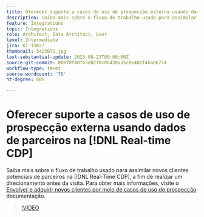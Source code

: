 ```yaml
---
title: Oferecer suporte a casos de uso de prospecção externa usando dados de parceiros na [!DNL Real-time CDP]
description: Saiba mais sobre o fluxo de trabalho usado para assimilar novos clientes potenciais de parceiros na  [!DNL Real-Time CDP] , a fim de realizar um direcionamento antes da visita. 
feature: Integrations
topic: Integrations
role: Architect, Data Architect, User
level: Intermediate
jira: KT-13827
thumbnail: 3423071.jpg
last-substantial-update: 2023-08-23T00:00:00Z
source-git-commit: 00ef0f40fb3d82f0c06428a35c0e402f46ab6774
workflow-type: tm+mt
source-wordcount: '76'
ht-degree: 68%

---
```


# Oferecer suporte a casos de uso de prospecção externa usando dados de parceiros na [!DNL Real-time CDP]

Saiba mais sobre o fluxo de trabalho usado para assimilar novos clientes potenciais de parceiros na [!DNL Real-Time CDP], a fim de realizar um direcionamento antes da visita. Para obter mais informações, visite o [Envolver e adquirir novos clientes por meio de casos de uso de prospecção](https://experienceleague.adobe.com/docs/experience-platform/rtcdp/use-cases/partner-data/prospecting.html) documentação.

>[!VIDEO](https://video.tv.adobe.com/v/3423071/?learn=on)
